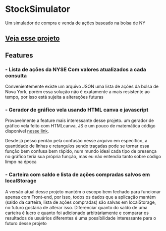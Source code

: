 # StockSimulator

Um simulador de compra e venda de ações baseado na bolsa de NY

## [Veja esse projeto](https://famous-tapioca-e544c4.netlify.app)

## Features

### - Lista de ações da NYSE Com valores atualizados a cada consulta

Convenientemente existe um arquivo JSON uma lista de ações da bolsa de Nova York, porém essa solução não é exatamente a mais resistente ao tempo, por isso está sujeita a alterações futuras


### - Gerador de gráfico vela usando HTML canva e javascript

Provavelmente a feature mais interessante desse projeto. um gerador de gráfico vela feito com HTMLcanva, JS e um pouco de matemática código disponível [nesse link](https://github.com/B3ella/StockSimulator/blob/main/visual/displayGraph.js).

Desde já pesso perdão pela confusão nesse arquivo em específico, a quantidade de linhas e retangulos sendo traçadas pode se tornar essa função bem confusa bem rápido, 
num mundo ideal cada tipo de presença no gráfico teria sua própria função, mas eu não entendia tanto sobre código limpo na época


### - Carteira com saldo e lista de ações compradas salvos em localStorage

A versão atual desse projeto mantém o escopo bem fechado para funcionar apenas com Front-end, por isso, todos os dados que a aplicação mantém 
(saldo da carteira, lista de ações compradas) são salvas em localStorage, no futuro gostaria de alterar isso. Diferenciar quanto do saldo de uma 
carteira é lucro e quanto foi adicionado arbitráriamente e comparar os resultados de usuários diferentes é uma possíbilidade interessante para o futuro desse projeto
